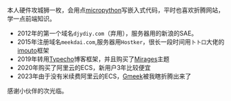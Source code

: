 本人硬件攻城狮一枚，会用点[micropython](https://micropython.org/)写嵌入式代码，平时也喜欢折腾网站，学一点前端知识。

- 2012年的第一个域名`djydiy.com`（弃用），服务器用的新浪的SAE。
- 2015年注册域名`meekdai.com`,服务器用`Hostker`，很长一段时间用`卜卜口`大佬的[imouto](https://github.com/itorr/imouto)框架
- 2019年转用[Typecho](https://typecho.org/)博客框架，并且购买了[Mirages](https://get233.com/archives/mirages-intro.html)主题
- 2020年购买了阿里云的ECS，新用户3年比较便宜
- 2023年由于没有米续费阿里云的ECS，[Gmeek](https://github.com/Meekdai/Gmeek)被我瞎折腾出来了

<span id="busuanzi_container_site_uv" style="display: inline;">
感谢<span id="busuanzi_value_site_uv" style="color:#ff5000"></span>小伙伴的<span id="busuanzi_value_site_pv" style="color:#ff5000"></span>次光临。
</span>

[comment]: # (##{"script":"<script async src='//busuanzi.ibruce.info/busuanzi/2.3/busuanzi.pure.mini.js'></script>"}##)
